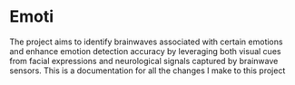 # Emoti
The project aims to identify brainwaves associated with certain emotions and enhance emotion detection accuracy by leveraging both visual cues from facial expressions and neurological signals captured by brainwave sensors.
This is a documentation for all the changes I make to this project
